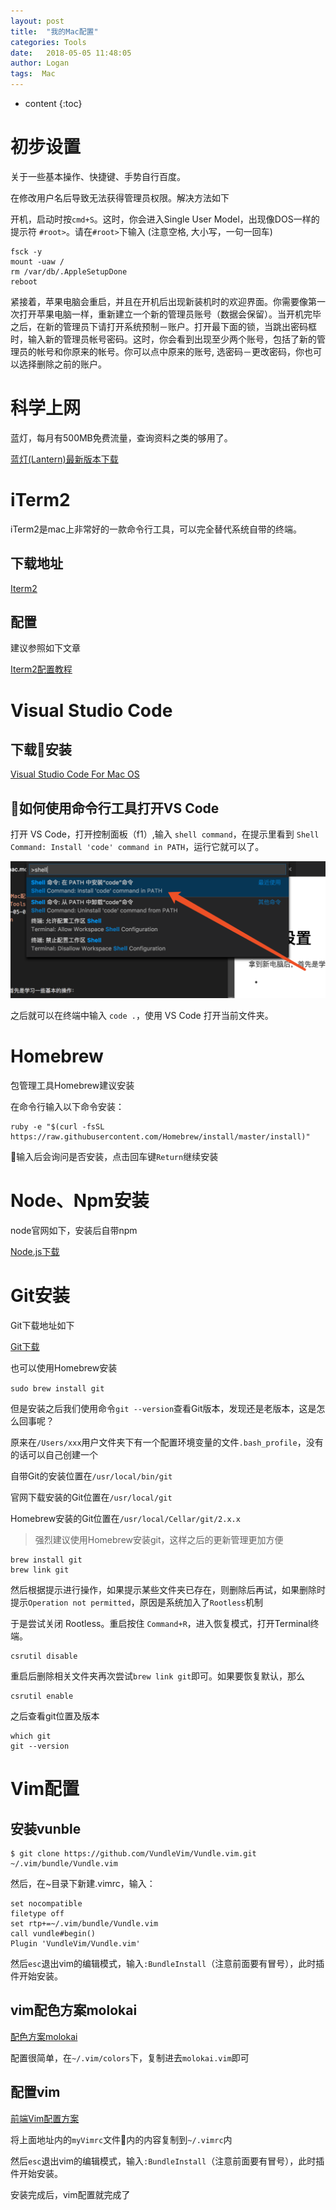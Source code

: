 ```yaml
---
layout: post
title:  "我的Mac配置"
categories: Tools
date:   2018-05-05 11:48:05
author: Logan
tags:  Mac
---
```


* content
{:toc}

# 初步设置

关于一些基本操作、快捷键、手势自行百度。

在修改用户名后导致无法获得管理员权限。解决方法如下

开机，启动时按`cmd+S`。这时，你会进入Single User Model，出现像DOS一样的提示符 `#root>`。请在`#root>`下输入 (注意空格, 大小写，一句一回车)

```
fsck -y
mount -uaw /
rm /var/db/.AppleSetupDone
reboot
```

紧接着，苹果电脑会重启，并且在开机后出现新装机时的欢迎界面。你需要像第一次打开苹果电脑一样，重新建立一个新的管理员账号（数据会保留）。当开机完毕之后，在新的管理员下请打开系统预制－账户。打开最下面的锁，当跳出密码框时，输入新的管理员帐号密码。这时，你会看到出现至少两个账号，包括了新的管理员的帐号和你原来的帐号。你可以点中原来的账号, 选密码－更改密码，你也可以选择删除之前的账户。

# 科学上网

蓝灯，每月有500MB免费流量，查询资料之类的够用了。

[蓝灯(Lantern)最新版本下载](https://github.com/getlantern/lantern)

# iTerm2

iTerm2是mac上非常好的一款命令行工具，可以完全替代系统自带的终端。

## 下载地址

[Iterm2](https://www.iterm2.com/)

## 配置

建议参照如下文章

[Iterm2配置教程](https://www.jianshu.com/p/a91b8d75a6d7)


# Visual Studio Code

## 下载安装

[Visual Studio Code For Mac OS](https://code.visualstudio.com/)

## 如何使用命令行工具打开VS Code

打开 VS Code，打开控制面板（f1）,输入 `shell command`，在提示里看到 `Shell Command: Install 'code' command in PATH`，运行它就可以了。

![如何使用命令行工具打开VS Code](https://raw.githubusercontent.com/logan70/logan70.github.io/master/images/2018-05-05/mac-01.png "如何使用命令行工具打开VS Code")

之后就可以在终端中输入 `code .`，使用 VS Code 打开当前文件夹。 

# Homebrew

包管理工具Homebrew建议安装

在命令行输入以下命令安装：

```
ruby -e "$(curl -fsSL https://raw.githubusercontent.com/Homebrew/install/master/install)"
```

输入后会询问是否安装，点击回车键`Return`继续安装

# Node、Npm安装

node官网如下，安装后自带npm

[Node.js下载](https://nodejs.org/en/)

# Git安装

Git下载地址如下


[Git下载](https://nodejs.org/en/)

也可以使用Homebrew安装

`sudo brew install git`

但是安装之后我们使用命令`git --version`查看Git版本，发现还是老版本，这是怎么回事呢？

原来在`/Users/xxx`用户文件夹下有一个配置环境变量的文件`.bash_profile`，没有的话可以自己创建一个

自带Git的安装位置在`/usr/local/bin/git`

官网下载安装的Git位置在`/usr/local/git`

Homebrew安装的Git位置在`/usr/local/Cellar/git/2.x.x`

> 强烈建议使用Homebrew安装git，这样之后的更新管理更加方便

```
brew install git
brew link git
```

然后根据提示进行操作，如果提示某些文件夹已存在，则删除后再试，如果删除时提示`Operation not permitted`，原因是系统加入了`Rootless`机制

于是尝试关闭 Rootless。重启按住 `Command+R`，进入恢复模式，打开Terminal终端。

```
csrutil disable
```

重启后删除相关文件夹再次尝试`brew link git`即可。如果要恢复默认，那么

```
csrutil enable
```

之后查看git位置及版本

```
which git
git --version
```

# Vim配置

## 安装vunble

```
$ git clone https://github.com/VundleVim/Vundle.vim.git ~/.vim/bundle/Vundle.vim
```

然后，在~目录下新建.vimrc，输入：

```
set nocompatible
filetype off
set rtp+=~/.vim/bundle/Vundle.vim
call vundle#begin()
Plugin 'VundleVim/Vundle.vim'
```

然后`esc`退出vim的编辑模式，输入`:BundleInstall`（注意前面要有冒号），此时插件开始安装。

## vim配色方案molokai

[配色方案molokai](https://github.com/tomasr/molokai/tree/master/colors)

配置很简单，在`~/.vim/colors`下，复制进去`molokai.vim`即可

## 配置vim

[前端Vim配置方案](https://github.com/Gavin-YYC/vimrc)

将上面地址内的`myVimrc`文件内的内容复制到`~/.vimrc`内

然后`esc`退出vim的编辑模式，输入`:BundleInstall`（注意前面要有冒号），此时插件开始安装。

安装完成后，vim配置就完成了

